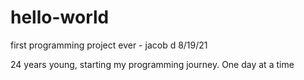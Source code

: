 # hello-world
first programming project ever - jacob d 8/19/21

24 years young, starting my programming journey. One day at a time
